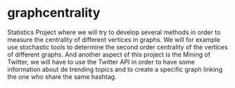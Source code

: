 # graphcentrality

Statistics Project where we will try to develop several methods in order to measure the centrality of different vertices in graphs.
We will for example use stochastic tools to determine the second order centrality of the vertices of different graphs.
And another aspect of this project is the Mining of Twitter, we will have to use the Twitter API in order to have some information about de trending topics and to create a specific graph linking the one who share the same hashtag.
